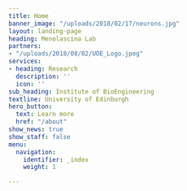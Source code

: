 ```yaml
---
title: Home
banner_image: "/uploads/2018/02/17/neurons.jpg"
layout: landing-page
heading: Menolascina Lab
partners:
- "/uploads/2018/08/02/UOE_Logo.jpeg"
services:
- heading: Research
  description: ''
  icon: ''
sub_heading: Institute of BioEngineering
textline: University of Edinburgh
hero_button:
  text: Learn more
  href: "/about"
show_news: true
show_staff: false
menu:
  navigation:
    identifier: _index
    weight: 1

---
```

